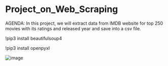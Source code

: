 # Project_on_Web_Scraping
AGENDA: In this project, we will extract data from IMDB website for top 250 movies with its ratings and released year and save into a csv file.

!pip3 install beautifulsoup4

!pip3 install openpyxl

![image](https://user-images.githubusercontent.com/58786546/186845161-3f793667-5ab2-443d-8c46-d2c06dd9b827.png)
